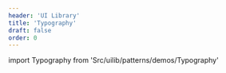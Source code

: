 ```yaml
---
header: 'UI Library'
title: 'Typography'
draft: false
order: 0
---
```


<!--
  ATTENTION: This file is auto generated by using "makeDemosFactory".
  Do not change the content!
-->

import Typography from 'Src/uilib/patterns/demos/Typography'

<Typography />
